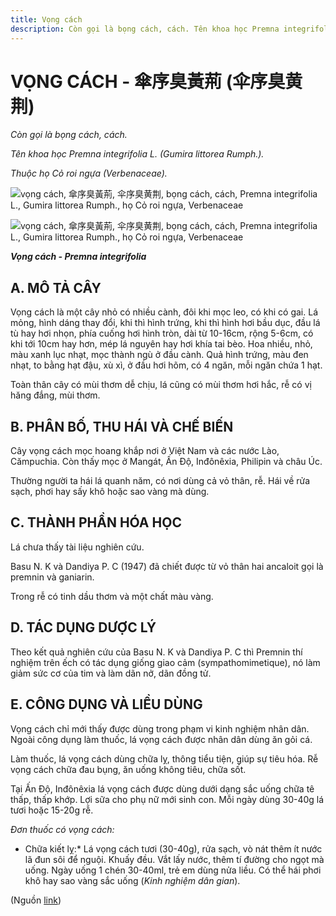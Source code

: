 ```yaml
---
title: Vọng cách
description: Còn gọi là bọng cách, cách. Tên khoa học Premna integrifolia L. (Gumira littorea Rumph.). Thuộc họ Cỏ roi ngựa (Verbenaceae).
---
```

# VỌNG CÁCH - 傘序臭黃荊 (伞序臭黄荆)

*Còn gọi là bọng cách, cách.*

*Tên khoa học Premna integrifolia L. (Gumira littorea Rumph.).*

*Thuộc họ Cỏ roi ngựa (Verbenaceae).*

![vọng cách, 傘序臭黃荊, 伞序臭黄荆, bọng cách, cách, Premna integrifolia L., Gumira littorea Rumph., họ Cỏ roi ngựa, Verbenaceae](/imgs/do-tat-loi/ctvvtvn/vong-cach.jpg)

![vọng cách, 傘序臭黃荊, 伞序臭黄荆, bọng cách, cách, Premna integrifolia L., Gumira littorea Rumph., họ Cỏ roi ngựa, Verbenaceae](/imgs/do-tat-loi/ctvvtvn/vong-cach-2.jpg)

***Vọng cách - Premna integrifolia***

## A. MÔ TẢ CÂY

Vọng cách là một cây nhỏ có nhiều cành, đôi khi mọc leo, có khi có gai. Lá mỏng, hình dáng thay đổi, khi thì hình trứng, khi thì hình hơi bầu dục, đầu lá tù hay hơi nhọn, phía cuống hơi hình tròn, dài từ 10-16cm, rộng 5-6cm, có khi tới 10cm hay hơn, mép lá nguyên hay hơi khía tai bèo. Hoa nhiều, nhỏ, màu xanh lục nhạt, mọc thành ngù ở đầu cành. Quả hình trứng, màu đen nhạt, to bằng hạt đậu, xù xì, ở đầu hơi hõm, có 4 ngăn, mỗi ngăn chứa 1 hạt.

Toàn thân cây có mùi thơm dễ chịu, lá cũng có mùi thơm hơi hắc, rễ có vị hăng đắng, mùi thơm.

## B. PHÂN BỐ, THU HÁI VÀ CHẾ BIẾN

Cây vọng cách mọc hoang khắp nơi ở Việt Nam và các nước Lào, Cămpuchia. Còn thấy mọc ở Mangát, Ấn Độ, Inđônêxia, Philipin và châu Úc.

Thường người ta hái lá quanh năm, có nơi dùng cả vỏ thân, rễ. Hái về rửa sạch, phơi hay sấy khô hoặc sao vàng mà dùng.

## C. THÀNH PHẦN HÓA HỌC

Lá chưa thấy tài liệu nghiên cứu.

Basu N. K và Dandiya P. C (1947) đã chiết được từ vỏ thân hai ancaloit gọi là premnin và ganiarin.

Trong rễ có tinh dầu thơm và một chất màu vàng.

## D. TÁC DỤNG DƯỢC LÝ

Theo kết quả nghiên cứu của Basu N. K và Dandiya P. C thì Premnin thí nghiệm trên ếch có tác dụng giống giao cảm (sympathomimetique), nó làm giảm sức cơ của tim và làm dãn nở, dãn đồng tử.

## E. CÔNG DỤNG VÀ LIỀU DÙNG

Vọng cách chỉ mới thấy được dùng trong phạm vi kinh nghiệm nhân dân. Ngoài công dụng làm thuốc, lá vọng cách được nhân dân dùng ăn gỏi cá.

Làm thuốc, lá vọng cách dùng chữa lỵ, thông tiểu tiện, giúp sự tiêu hóa. Rễ vọng cách chữa đau bụng, ăn uống không tiêu, chữa sốt.

Tại Ấn Độ, Inđônêxia lá vọng cách được dùng dưới dạng sắc uống chữa tê thấp, thấp khớp. Lợi sữa cho phụ nữ mới sinh con. Mỗi ngày dùng 30-40g lá tươi hoặc 15-20g rễ.

*Đơn thuốc có vọng cách:*

* Chữa kiết lỵ:* Lá vọng cách tươi (30-40g), rửa sạch, vò nát thêm ít nước lã đun sôi để nguội. Khuấy đều. Vắt lấy nước, thêm tí đường cho ngọt mà uống. Ngày uống 1 chén 30-40ml, trẻ em dùng nửa liều. Có thể hái phơi khô hay sao vàng sắc uống (*Kinh nghiệm dân gian*).

(Nguồn <a href="http://www.thuocvuonnha.com/nhung-cay-thuoc-va-vi-thuoc-viet-nam/ket-qua-tra-cuu/vong-cach" target="_blank">link</a>)
